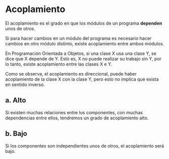 # Acoplamiento 
El acoplamiento es el grado en que los módulos de un programa  **dependen** unos de otros.

Si para hacer cambios en un módulo del programa es necesario hacer cambios en otro módulo distinto, existe acoplamiento entre ambos módulos.

En Programación Orientada a Objetos, si una clase X usa una clase Y, se dice que X depende de Y. Esto es, X no puede realizar su trabajo sin Y, por lo tanto, existe acoplamiento entre las clases X e Y.

Como se observa, el acoplamiento es direccional, puede haber acoplamiento de la clase X con la clase Y, pero esto no implica que exista en sentido inverso.

## a. Alto
Si existen muchas relaciones entre los componentes, con muchas dependencias entre ellos, tendremos un grado de acoplamiento alto. 

## b. Bajo
Si los componentes son independientes unos de otros, el acoplamiento será bajo.
